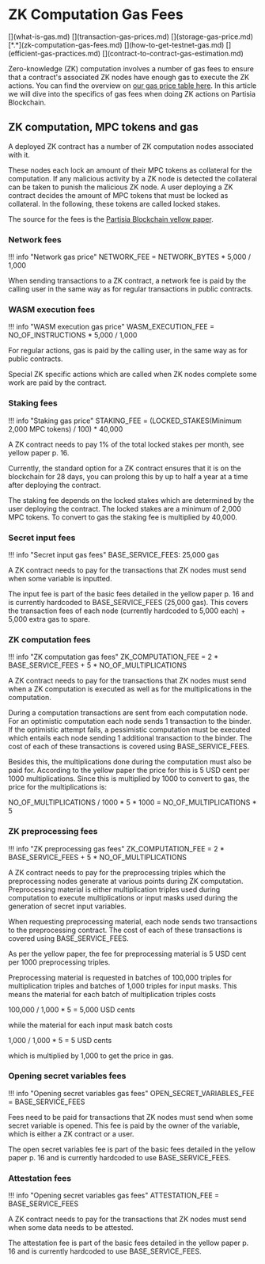 # ZK Computation Gas Fees

<div class="dot-navigation" markdown>
   [](what-is-gas.md)
   [](transaction-gas-prices.md)
   [](storage-gas-price.md)
   [*.*](zk-computation-gas-fees.md)
   [](how-to-get-testnet-gas.md)
   [](efficient-gas-practices.md)
   [](contract-to-contract-gas-estimation.md)
</div>

Zero-knowledge (ZK) computation involves a number of gas fees to ensure that a contract's associated ZK nodes have enough gas to execute the ZK actions. You can find the overview on [our gas price table here](gas-price-table-overview.md). In this article we will dive into the specifics of gas fees when doing ZK actions on Partisia Blockchain. 

## ZK computation, MPC tokens and gas

A deployed ZK contract has a number of ZK computation nodes associated with it.

These nodes each lock an amount of their MPC tokens as collateral for the computation. If any malicious activity by a ZK node is detected the collateral can be taken to punish the malicious ZK node. A user deploying a ZK contract decides the amount of MPC tokens that must be locked as collateral. In the following, these tokens are called locked stakes.

The source for the fees is the [Partisia Blockchain yellow paper](https://drive.google.com/file/d/1OX7ljrLY4IgEA1O3t3fKNH1qSO60_Qbw/view).

### Network fees
!!! info "Network gas price"
    NETWORK_FEE = NETWORK_BYTES * 5,000 / 1,000

When sending transactions to a ZK contract, a network fee is paid by the calling user in the same way as for 
regular transactions in public contracts.

### WASM execution fees
!!! info "WASM execution gas price"
    WASM_EXECUTION_FEE = NO_OF_INSTRUCTIONS * 5,000 / 1,000

For regular actions, gas is paid by the calling user, in the same way as for public contracts.

Special ZK specific actions which are called when ZK nodes complete some work are paid by the contract.

### Staking fees
!!! info "Staking gas price"
    STAKING_FEE = (LOCKED_STAKES(Minimum 2,000 MPC tokens) / 100) * 40,000

A ZK contract needs to pay 1% of the total locked stakes per month, see yellow paper p. 16.

Currently, the standard option for a ZK contract ensures that it is on the blockchain for 28 days, you can prolong this by up to half a year at a time after deploying the contract.

The staking fee depends on the locked stakes which are determined by the user deploying the contract. The locked stakes are a minimum of 2,000 MPC tokens. To convert to gas the staking fee is multiplied by 40,000.

### Secret input fees
!!! info "Secret input gas fees"
    BASE_SERVICE_FEES: 25,000 gas

A ZK contract needs to pay for the transactions that ZK nodes must send when some variable is inputted.

The input fee is part of the basic fees detailed in the yellow paper p. 16 and is currently hardcoded to BASE_SERVICE_FEES (25,000 gas).
This covers the transaction fees of each node (currently hardcoded to 5,000 each) + 5,000 extra gas to spare.

### ZK computation fees
!!! info "ZK computation gas fees"
    ZK_COMPUTATION_FEE = 2 * BASE_SERVICE_FEES + 5 * NO_OF_MULTIPLICATIONS

A ZK contract needs to pay for the transactions that ZK nodes must send when a ZK computation is executed as well as 
for the multiplications in the computation.

During a computation transactions are sent from each computation node. 
For an optimistic computation each node sends 1 transaction to the binder.
If the optimistic attempt fails, a pessimistic computation must be executed which 
entails each node sending 1 additional transaction to the binder. The cost of each of these
transactions is covered using BASE_SERVICE_FEES.

Besides this, the multiplications done during the computation must also be paid for. 
According to the yellow paper the price for this is 5 USD cent per 1000 multiplications. 
Since this is multiplied by 1000 to convert to gas, the price for the multiplications is: 

NO_OF_MULTIPLICATIONS / 1000 * 5 * 1000 = NO_OF_MULTIPLICATIONS * 5

### ZK preprocessing fees
!!! info "ZK preprocessing gas fees"
    ZK_COMPUTATION_FEE = 2 * BASE_SERVICE_FEES + 5 * NO_OF_MULTIPLICATIONS

A ZK contract needs to pay for the preprocessing triples which the preprocessing nodes generate at various points during ZK computation.
Preprocessing material is either multiplication triples used during computation to execute multiplications or input masks used during the generation of secret input variables.

When requesting preprocessing material, each node sends two transactions to the preprocessing contract.
The cost of each of these transactions is covered using BASE_SERVICE_FEES.

As per the yellow paper, the fee for preprocessing material is 5 USD cent per 1000 preprocessing triples.

Preprocessing material is requested in batches of 100,000 triples for multiplication triples and batches of 1,000 triples for input masks.
This means the material for each batch of multiplication triples costs 

100,000 / 1,000 * 5 = 5,000 USD cents

while the material for each input mask batch costs

1,000 / 1,000 * 5 = 5 USD cents

which is multiplied by 1,000 to get the price in gas.

### Opening secret variables fees
!!! info "Opening secret variables gas fees"
    OPEN_SECRET_VARIABLES_FEE = BASE_SERVICE_FEES

Fees need to be paid for transactions that ZK nodes must send when some secret variable is opened. 
This fee is paid by the owner of the variable, which is either a ZK contract or a user.

The open secret variables fee is part of the basic fees detailed in the yellow paper p. 16 and is currently hardcoded to use BASE_SERVICE_FEES.


### Attestation fees
!!! info "Opening secret variables gas fees"
    ATTESTATION_FEE = BASE_SERVICE_FEES

A ZK contract needs to pay for the transactions that ZK nodes must send when some data needs to be attested.

The attestation fee is part of the basic fees detailed in the yellow paper p. 16 and is currently hardcoded to use BASE_SERVICE_FEES. 

